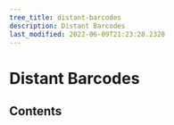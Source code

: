```yaml
---
tree_title: distant-barcodes
description: Distant Barcodes
last_modified: 2022-06-09T21:23:28.2328
---
```


# Distant Barcodes

## Contents
